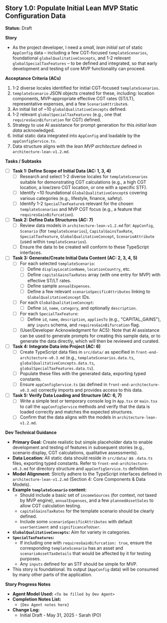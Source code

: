 ## Story 1.0: Populate Initial Lean MVP Static Configuration Data

**Status:** Draft

**Story**
- As the project developer, I need a *small, lean initial set* of static `AppConfig` data – including a few CGT-focused `templateScenarios`, foundational `globalQualitativeConcepts`, and 1-2 relevant `globalSpecialTaxFeatures` – to be defined and integrated, so that early development and testing of core MVP functionality can proceed.

**Acceptance Criteria (ACs)**
1.  1-2 diverse locales identified for initial CGT-focused `templateScenarios`.
2.  `templateScenario` JSON objects created for these, including: location components, MVP-appropriate effective CGT rates (ST/LT), representative expenses, and a few `ScenarioAttribute`s.
3.  An initial list of ~10 `globalQualitativeConcepts` defined.
4.  1-2 relevant `globalSpecialTaxFeatures` (e.g., one that `requiresGainBifurcation` for CGT) defined.
5.  Strategy to use AI assistance for prompt generation for this *initial lean data* acknowledged.
6.  Initial static data integrated into `AppConfig` and loadable by the `appConfigService.ts`.
7.  Data structure aligns with the *lean MVP architecture* defined in `architecture-lean-v1.2.md`.

**Tasks / Subtasks**
- [ ] **Task 1: Define Scope of Initial Data (AC: 1, 3, 4)**
    - [ ] Research and select 1-2 diverse locales for `templateScenarios` suitable for demonstrating CGT calculations (e.g., a high CGT location, a low/zero CGT location, or one with a specific STF).
    - [ ] Identify ~10 foundational `GlobalQualitativeConcept`s covering various categories (e.g., lifestyle, finance, safety).
    - [ ] Identify 1-2 `SpecialTaxFeature`s relevant for the chosen `templateScenarios` and MVP CGT focus (e.g., a feature that `requiresGainBifurcation`).
- [ ] **Task 2: Define Data Structures (AC: 7)**
    - [ ] Review data models in `architecture-lean-v1.2.md` for: `AppConfig`, `Scenario` (for `templateScenarios`), `CapitalGainsTaxRate`, `SpecialTaxFeature`, `GlobalQualitativeConcept`, `ScenarioAttribute` (used within `templateScenarios`).
    - [ ] Ensure the data to be created will conform to these TypeScript interfaces.
- [ ] **Task 3: Generate/Create Initial Data Content (AC: 2, 3, 4, 5)**
    - [ ] For each selected `templateScenario`:
        - [ ] Define `displayLocationName`, `locationCountry`, etc.
        - [ ] Define `capitalGainsTaxRates` array (with one entry for MVP) with effective ST/LT rates.
        - [ ] Define sample `annualExpenses`.
        - [ ] Define a few relevant `scenarioSpecificAttributes` linking to `GlobalQualitativeConcept` IDs.
    - [ ] For each `GlobalQualitativeConcept`:
        - [ ] Define `id`, `name`, `category`, and optionally `description`.
    - [ ] For each `SpecialTaxFeature`:
        - [ ] Define `id`, `name`, `description`, `appliesTo` (e.g., "CAPITAL_GAINS"), any `inputs` schema, and `requiresGainBifurcation` flag.
    - [ ] (User/Developer Acknowledgment for AC5): Note that AI assistance can be used to generate prompts for creating this sample data, or to generate the data directly, which will then be reviewed and curated.
- [ ] **Task 4: Integrate Data into Project (AC: 6)**
    - [ ] Create TypeScript data files in `src/data/` as specified in `front-end-architecture-v0.3.md` (e.g., `templateScenarios.data.ts`, `globalQualitativeConcepts.data.ts`, `globalSpecialTaxFeatures.data.ts`).
    - [ ] Populate these files with the generated data, exporting typed constants.
    - [ ] Ensure `appConfigService.ts` (as defined in `front-end-architecture-v0.3.md`) correctly imports and provides access to this data.
- [ ] **Task 5: Verify Data Loading and Structure (AC: 6, 7)**
    - [ ] Write a simple test or temporary console log in `App.tsx` or `main.tsx` to call the `appConfigService` methods and verify that the data is loaded correctly and matches the expected structures.
    - [ ] Confirm that the data aligns with the models in `architecture-lean-v1.2.md`.

**Dev Technical Guidance**
-   **Primary Goal:** Create realistic but simple placeholder data to enable development and testing of features in subsequent stories (e.g., scenario display, CGT calculations, qualitative assessments).
-   **Data Location:** All static data should reside in `src/data/` as `.data.ts` files, exporting typed constants. Refer to `front-end-architecture-v0.3.md` for directory structure and `appConfigService.ts` definition.
-   **Model Alignment:** Strictly adhere to the TypeScript interfaces defined in `architecture-lean-v1.2.md` (Section 4: Core Components & Data Models).
-   **Example `templateScenario` content:**
    * Should include a basic set of `incomeSources` (for context, not taxed by MVP engine), `annualExpenses`, and a few `plannedAssetSales` to allow CGT calculation testing.
    * `capitalGainsTaxRates` for the template scenario should be clearly defined.
    * Include some `scenarioSpecificAttributes` with default `userSentiment` and `significanceToUser`.
-   **`GlobalQualitativeConcepts`:** Aim for variety in categories.
-   **`SpecialTaxFeatures`:**
    * If including one with `requiresGainBifurcation: true`, ensure the corresponding `templateScenario` has an asset and `scenarioAssetTaxDetails` that would be affected by it for testing purposes.
    * Any `inputs` defined for an STF should be simple for MVP.
-   This story is foundational. Its output (`AppConfig` data) will be consumed by many other parts of the application.

**Story Progress Notes**
* **Agent Model Used:** `<To be filled by Dev Agent>`
* **Completion Notes List:**
    * `{Dev Agent notes here}`
* **Change Log:**
    * Initial Draft - May 31, 2025 - Sarah (PO)
